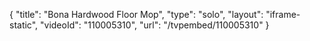 {
    "title": "Bona Hardwood Floor Mop",
    "type": "solo",
    "layout": "iframe-static",
    "videoId": "110005310",
    "url": "\/tvpembed\/110005310"
}